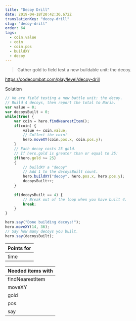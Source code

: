 ```yaml
---
title: "Decoy Drill"
date: 2019-04-18T20:42:36.672Z
translationKey: "decoy-drill"
slug: "decoy-drill"
order: 64
tags:
  - coin.value
  - coin
  - coin.pos
  - buildXY
  - decoy
---
```


> Gather gold to field test a new buildable unit: the decoy.

https://codecombat.com/play/level/decoy-drill

Solution

```javascript
// We are field testing a new battle unit: the decoy.
// Build 4 decoys, then report the total to Naria.
var value = 0;
var decoysBuilt = 0;
while(true) {
    var coin = hero.findNearestItem();
    if(coin) {
        value += coin.value;
        // Collect the coin!
        hero.moveXY(coin.pos.x, coin.pos.y);        
    }
    // Each decoy costs 25 gold.
    // If hero.gold is greater than or equal to 25:
    if(hero.gold >= 25)
    {
        // buildXY a "decoy"
        // Add 1 to the decoysBuilt count.
        hero.buildXY("decoy", hero.pos.x, hero.pos.y);
        decoysBuilt++;
    }            
    
    if(decoysBuilt == 4) {
        // Break out of the loop when you have built 4.
        break;
    }
}

hero.say("Done building decoys!");
hero.moveXY(14, 36);
// Say how many decoys you built.
hero.say(decoysBuilt);

```

Points for |
--- |
time |

Needed items with |
--- |
findNearestItem |
moveXY |
gold |
pos |
say |


